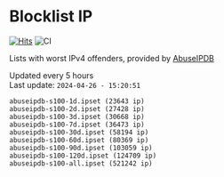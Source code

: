 # Blocklist IP

[![Hits](https://hits.seeyoufarm.com/api/count/incr/badge.svg?url=https%3A%2F%2Fgithub.com%2Fborestad%2Fblocklist-ip%2F&count_bg=%2379C83D&title_bg=%23555555&icon=&icon_color=%23E7E7E7&title=hits&edge_flat=false)](https://hits.seeyoufarm.com)  ![CI](https://img.shields.io/github/workflow/status/borestad/blocklist-ip/CI?style=flat-square)

Lists with worst IPv4 offenders, provided by [AbuseIPDB](https://www.abuseipdb.com/)

<!-- FOOTER-PLACEHOLDER -->
Updated every 5 hours<br>
Last update: `2024-04-26 - 15:20:51`
```
abuseipdb-s100-1d.ipset (23643 ip)
abuseipdb-s100-2d.ipset (27428 ip)
abuseipdb-s100-3d.ipset (30668 ip)
abuseipdb-s100-7d.ipset (36473 ip)
abuseipdb-s100-30d.ipset (58194 ip)
abuseipdb-s100-60d.ipset (80369 ip)
abuseipdb-s100-90d.ipset (103059 ip)
abuseipdb-s100-120d.ipset (124709 ip)
abuseipdb-s100-all.ipset (521242 ip)
```
